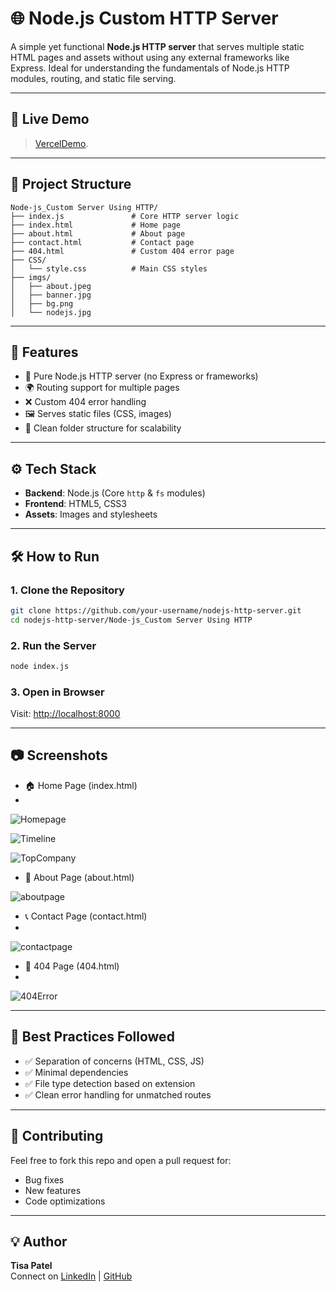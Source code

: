 
# 🌐 Node.js Custom HTTP Server

A simple yet functional **Node.js HTTP server** that serves multiple static HTML pages and assets without using any external frameworks like Express. Ideal for understanding the fundamentals of Node.js HTTP modules, routing, and static file serving.

---

## 📸 Live Demo

> [VercelDemo](https://nodejs-http-server-theta.vercel.app/).

---

## 📂 Project Structure

```
Node-js_Custom Server Using HTTP/
├── index.js               # Core HTTP server logic
├── index.html             # Home page
├── about.html             # About page
├── contact.html           # Contact page
├── 404.html               # Custom 404 error page
├── CSS/
│   └── style.css          # Main CSS styles
├── imgs/
│   ├── about.jpeg
│   ├── banner.jpg
│   ├── bg.png
│   └── nodejs.jpg
```

---

## 🚀 Features

- 🔧 Pure Node.js HTTP server (no Express or frameworks)
- 🌍 Routing support for multiple pages
- ❌ Custom 404 error handling
- 🖼️ Serves static files (CSS, images)
- 📁 Clean folder structure for scalability

---

## ⚙️ Tech Stack

- **Backend**: Node.js (Core `http` & `fs` modules)
- **Frontend**: HTML5, CSS3
- **Assets**: Images and stylesheets

---

## 🛠️ How to Run

### 1. Clone the Repository
```bash
git clone https://github.com/your-username/nodejs-http-server.git
cd nodejs-http-server/Node-js_Custom Server Using HTTP
```

### 2. Run the Server
```bash
node index.js
```

### 3. Open in Browser
Visit: [http://localhost:8000](http://localhost:8000)

---

## 📷 Screenshots


- 🏠 Home Page (index.html)
- 
![Homepage](<img width="1900" height="882" alt="Screenshot 2025-07-18 034828" src="https://github.com/user-attachments/assets/75b5d496-903a-47a1-8e93-19edd5880a5c" />
)

![Timeline](<img width="1893" height="880" alt="Screenshot 2025-07-18 034940" src="https://github.com/user-attachments/assets/64e054fb-e6e1-4076-9471-812342f81509" />
)

![TopCompany](<img width="1900" height="876" alt="Screenshot 2025-07-18 035004" src="https://github.com/user-attachments/assets/e282c9d7-4186-42c1-a574-aad8c42e728c" />
)

- 👤 About Page (about.html)
  
 ![aboutpage](<img width="1883" height="942" alt="Screenshot 2025-07-18 035953" src="https://github.com/user-attachments/assets/4dc4d9ec-1fb0-4eb0-8366-8ab49cb192f0" />
)

- 📞 Contact Page (contact.html)
- 
![contactpage](<img width="1899" height="948" alt="Screenshot 2025-07-18 035133" src="https://github.com/user-attachments/assets/0dd6e680-0062-4492-ba51-17645289b304" />
)

- 🚫 404 Page (404.html)
- 
![404Error](<img width="1897" height="946" alt="Screenshot 2025-07-18 035058" src="https://github.com/user-attachments/assets/43cdaecb-83a2-401e-8e6e-0c8ff8674767" />
)



---

## 📌 Best Practices Followed

- ✅ Separation of concerns (HTML, CSS, JS)
- ✅ Minimal dependencies
- ✅ File type detection based on extension
- ✅ Clean error handling for unmatched routes

---

## 🤝 Contributing

Feel free to fork this repo and open a pull request for:
- Bug fixes
- New features
- Code optimizations

---


## 💡 Author

**Tisa Patel**  
Connect on [LinkedIn](https://www.linkedin.com/in/tisa-patel-384b80312/) | [GitHub](https://github.com/Tisapatel)
